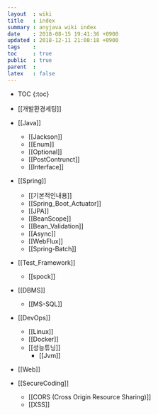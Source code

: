 ```yaml
---
layout  : wiki
title   : index
summary : anyjava wiki index 
date    : 2018-08-15 19:41:36 +0900
updated : 2018-12-11 21:08:18 +0900
tags    :
toc     : true
public  : true
parent  :
latex   : false
---
```

* TOC
{:toc}

* [[개발환경세팅]]
* [[Java]]
	* [[Jackson]] 
	* [[Enum]]
	* [[Optional]]
	* [[PostContrunct]]
	* [[Interface]]
* [[Spring]]
	* [[기본적인내용]] 
	* [[Spring_Boot_Actuator]]
	* [[JPA]] 
	* [[BeanScope]]
	* [[Bean_Validation]]
	* [[Async]]
	* [[WebFlux]]
	* [[Spring-Batch]]
* [[Test_Framework]]
  * [[spock]] 
* [[DBMS]] 
	* [[MS-SQL]] 
* [[DevOps]]
	* [[Linux]]
	* [[Docker]]
	* [[성능튜닝]]
		* [[Jvm]] 
* [[Web]]
* [[SecureCoding]] 
	* [[CORS (Cross Origin Resource Sharing)]]
	* [[XSS]]
